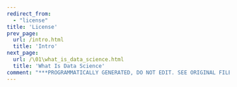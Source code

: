 ```yaml
---
redirect_from:
  - "license"
title: 'License'
prev_page:
  url: /intro.html
  title: 'Intro'
next_page:
  url: /\01\what_is_data_science.html
  title: 'What Is Data Science'
comment: "***PROGRAMMATICALLY GENERATED, DO NOT EDIT. SEE ORIGINAL FILES IN /content***"
---
```

